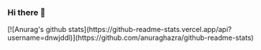 ### Hi there 👋

<!--
**dnwjddl/dnwjddl** is a ✨ _special_ ✨ repository because its `README.md` (this file) appears on your GitHub profile.

Here are some ideas to get you started:

- 🔭 I’m currently working on ...
- 🌱 I’m currently learning ...
- 👯 I’m looking to collaborate on ...
- 🤔 I’m looking for help with ...
- 💬 Ask me about ...
- 📫 How to reach me: ...
- 😄 Pronouns: ...
- ⚡ Fun fact: ...
-->[![Anurag's github stats](https://github-readme-stats.vercel.app/api?username=dnwjddl)](https://github.com/anuraghazra/github-readme-stats)
